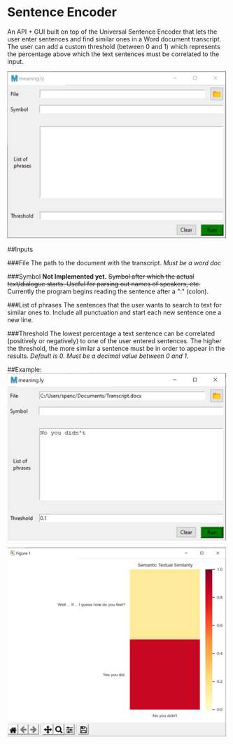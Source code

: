 # Sentence Encoder

An API + GUI built on top of the Universal Sentence Encoder that lets the user enter sentences
and find similar ones in a Word document transcript. The user can add a custom threshold (between 0 and 1)
which represents the percentage above which the text sentences must be correlated to the input.

<img src="GUI.JPG" alt="GUI" width="500"/>

##Inputs

###File
The path to the document with the transcript. _Must be a word doc_  
 
###Symbol
**Not Implemented yet.** ~~Symbol after which the actual text/dialogue starts. 
Useful for parsing out names of speakers, etc.~~ Currently the program begins reading
the sentence after a ":" (colon).

###List of phrases
The sentences that the user wants to search to text for similar ones to. Include all punctuation
and start each new sentence one a new line.

###Threshold
The lowest percentage a text sentence can be correlated (positively or negatively) to one of the
user entered sentences. The higher the threshold, the more similar a sentence must be in order to
 appear in the results. _Default is 0. Must be a decimal value between 0 and 1._
 
 ##Example:
 <img src="GUI2.JPG" alt="GUI Filled" width="500"/>
 
 <img src="Results.JPG" alt="Results" width="500"/>
 
 
 